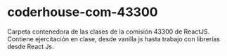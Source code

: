 # coderhouse-com-43300

Carpeta contenedora de las clases de la comisión 43300 de ReactJS. 
Contiene ejercitación en clase, desde vanilla js hasta trabajo con librerías desde React Js. 
